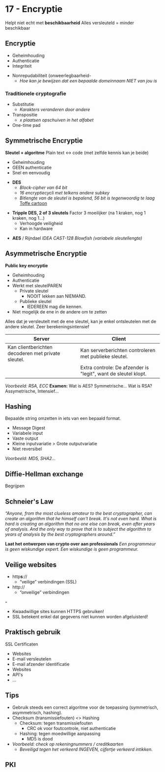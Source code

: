 # 17 - Encryptie
Helpt niet echt met **beschikbaarheid**
Alles versleuteld = minder beschikbaar

## Encryptie
- Geheimhouding
- Authenticatie
- Integriteit

+ Nonrepudabiliteit (onweerlegbaarheid-
  + *Hoe kan je bewijzen dat een bepaalde domeinnaam NIET van jou is*


### Traditionele cryptografie
- Substitutie
  - *Karakters veranderen door andere*
- Transpositie
  - *x plaatsen opschuiven in het alfabet*
- One-time pad

## Symmetrische Encryptie
**Sleutel + algoritme**
Plain text <-> code (met zelfde kennis kan je beide)

- Geheimhouding
 - GEEN authenticatie
 - Snel en eenvoudig
 
+ **DES**
  + *Block-cipher van 64 bit*
  + *16 encryptiecycli met telkens andere subkey*
  + *Bitlengte van de sleutel is bepalend, 56 bit is tegenwoordig te laag*
[Toffe cartoon](http://www.moserware.com/2009/09/stick-figure-guide-to-advanced.html)

- **Tripple DES, 2 of 3 sleutels**
Factor 3 moeilijker (na 1 kraken, nog 1 kraken, nog 1...)
  - Verhoogde veiligheid
  - Kan in hardware

+ **AES** / Rijndael
*IDEA
CAST-128
Blowfish (variabele sleutellengte)*

## Asymmetrische Encryptie
**Public key encryptie**
- Geheimhouding
- Authenticatie
- Werkt met sleutelPAREN
  - Private sleutel
    - NOOIT lekken aan NIEMAND.
  - Publieke sleutel
    - IEDEREEN mag die kennen.
- Niet mogelijk de ene in de andere om te zetten

Alles dat je versleutelt met de ene sleutel, kan je enkel ontsleutelen met de andere sleutel.
Zeer berekeningsintensief

|Server|Client|
|--|--|
|Kan clientberichten decoderen met private sleutel.|Kan serverberichten controleren met publieke sleutel.|
||Extra controle: De afzender is "legit", want de sleutel klopt.|

*Voorbeeld: RSA, ECC*
**Examen:**
Wat is AES? Symmetrische...
Wat is RSA? Assymetrische, Intensief...

## Hashing
Bepaalde string omzetten in iets van een bepaald format.
- Message Digest
- Variabele input
- Vaste output
- Kleine inputvariatie > Grote outputvariatie
- Niet reversibel

 *Voorbeeld: MD5, SHA2...*

## Diffie-Hellman exchange
Begrijpen

## Schneier's Law
*“Anyone, from the most clueless amateur to the best cryptographer, can create an algorithm that he himself can't break. It's not even hard. What is hard is creating an algorithm that no one else can break, even after years of analysis. And the only way to prove that is to subject the algorithm to years of analysis by the best cryptographers around.”*

**Laat het ontwerpen van crypto over aan professionals**
*Een programmeur is geen wiskundige expert.*
*Een wiskundige is geen programmeur.*



## Veilige websites
 - http**s**://
   - “veilige” verbindingen (SSL)
 - http://
   - “onveilige” verbindingen

**-**

 - Kwaadwillige sites kunnen HTTPS gebruiken!
 - SSL betekent enkel dat gegevens niet kunnen worden afgeluisterd!

## Praktisch gebruik
SSL Certificaten
- Websites
- E-mail versleutelen
- E-mail afzender identificatie
- Websites
- API's
- ...

## Tips
- Gebruik steeds een correct algoritme voor de toepassing (symmetrisch, asymmetrisch, hashing).
- Checksum (transmissiefouten) <> Hashing
  - Checksum: tegen transmissiefouten
    - CRC ok voor foutcontrole, niet authenticatie
  - Hashing: tegen moedwillige aanpassing
    - MD5 is dood
- *Voorbeeld: check op rekeningnummers / creditkaarten*
  - *Beveiligd tegen het verkeerd INGEVEN, cijfertje verkeerd intikken.*

## PKI

<!--stackedit_data:
eyJoaXN0b3J5IjpbLTMxNDcyOTk0Miw3ODc0MzU2MTksLTQwOT
M0OTU2NSw1Mzc0OTI0NTVdfQ==
-->